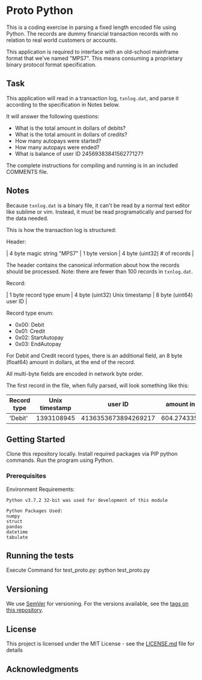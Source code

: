 # Proto Python

This is a coding exercise in parsing a fixed length encoded file using Python.
The records are dummy financial transaction records with no relation to real world customers or accounts.

This application is required to interface with an old-school mainframe format that we've named "MPS7".
This means consuming a proprietary binary protocol format specification.

## Task

This application will read in a transaction log, `txnlog.dat`, and parse it according to the specification in Notes below.

It will answer the following questions:

* What is the total amount in dollars of debits?
* What is the total amount in dollars of credits?
* How many autopays were started?
* How many autopays were ended?
* What is balance of user ID 2456938384156277127?

The complete instructions for compiling and running is in an included COMMENTS file.

## Notes

Because `txnlog.dat` is a binary file, it can't be read by a normal text editor like sublime or vim.
Instead, it must be read programatically and parsed for the data needed.

This is how the transaction log is structured:

Header:

| 4 byte magic string "MPS7" | 1 byte version | 4 byte (uint32) # of records |

The header contains the canonical information about how the records should be processed.
Note: there are fewer than 100 records in `txnlog.dat`.

Record:

| 1 byte record type enum | 4 byte (uint32) Unix timestamp | 8 byte (uint64) user ID |

Record type enum:

* 0x00: Debit
* 0x01: Credit
* 0x02: StartAutopay
* 0x03: EndAutopay

For Debit and Credit record types, there is an additional field, an 8 byte
(float64) amount in dollars, at the end of the record.

All multi-byte fields are encoded in network byte order.

The first record in the file, when fully parsed, will look something like this:

| Record type | Unix timestamp | user ID             | amount in dollars |
|-------------|----------------|---------------------|-------------------|
| 'Debit'     | 1393108945     | 4136353673894269217 | 604.274335557087  |


## Getting Started

Clone this repository locally.
Install required packages via PIP python commands.
Run the program using Python.

### Prerequisites

Environment Requirements:

```
Python v3.7.2 32-bit was used for development of this module

Python Packages Used:
numpy
struct
pandas
datetime
tabulate
```

## Running the tests

Execute Command for test_proto.py:
python test_proto.py

## Versioning

We use [SemVer](http://semver.org/) for versioning. For the versions available, see the [tags on this repository](https://github.com/your/project/tags). 

## License

This project is licensed under the MIT License - see the [LICENSE.md](LICENSE.md) file for details

## Acknowledgments

